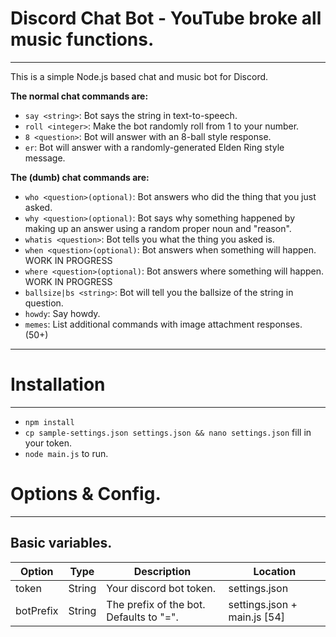 
# Discord Chat Bot - YouTube broke all music functions.
***  
This is a simple Node.js based chat and music bot for Discord.


__The normal chat commands are:__
* `say <string>`: Bot says the string in text-to-speech.
* `roll <integer>`: Make the bot randomly roll from 1 to your number.
* `8 <question>`: Bot will answer with an 8-ball style response.
* `er`: Bot will answer with a randomly-generated Elden Ring style message.

__The (dumb) chat commands are:__
* `who <question>(optional)`: Bot answers who did the thing that you just asked.
* `why <question>(optional)`: Bot says why something happened by making up an answer using a random proper noun and "reason".
* `whatis <question>`: Bot tells you what the thing you asked is.
* `when <question>(optional)`: Bot answers when something will happen. WORK IN PROGRESS
* `where <question>(optional)`: Bot answers where something will happen. WORK IN PROGRESS
* `ballsize|bs <string>`: Bot will tell you the ballsize of the string in question.
* `howdy`: Say howdy.
* `memes`: List additional commands with image attachment responses. (50+)
 

***
# Installation
***  
* `npm install`  
* `cp sample-settings.json settings.json && nano settings.json` fill in your token.
* `node main.js` to run.

# Options & Config.
***

## Basic variables.
| Option | Type | Description | Location |  
| --- | --- | --- | --- |
| token | String | Your discord bot token. | settings.json |
| botPrefix | String | The prefix of the bot. Defaults to "=". | settings.json + main.js [54] |
